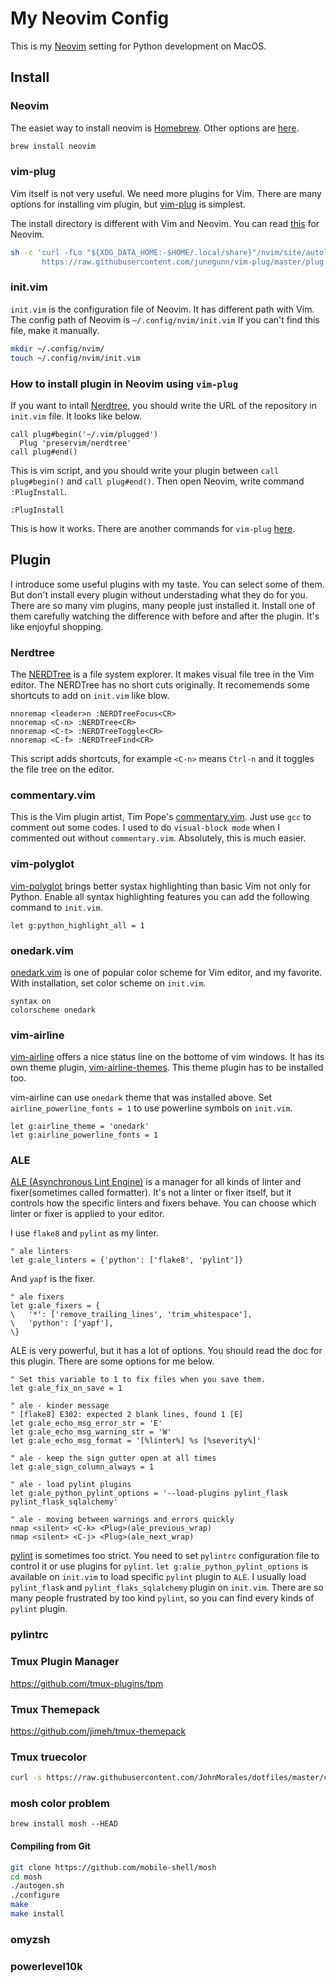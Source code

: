 # My Neovim Config

This is my [Neovim](https://neovim.io/) setting for Python development on MacOS.

## Install

### Neovim

The easiet way to install neovim is [Homebrew](https://brew.sh/). Other options are [here](https://github.com/neovim/neovim/wiki/Installing-Neovim).

```bash
brew install neovim
```

### vim-plug

Vim itself is not very useful.
We need more plugins for Vim.
There are many options for installing vim plugin, but [vim-plug](https://github.com/junegunn/vim-plug) is simplest.

The install directory is different with Vim and Neovim.
You can read [this](https://github.com/junegunn/vim-plug#neovim) for Neovim.

```bash
sh -c 'curl -fLo "${XDG_DATA_HOME:-$HOME/.local/share}"/nvim/site/autoload/plug.vim --create-dirs \
       https://raw.githubusercontent.com/junegunn/vim-plug/master/plug.vim'
```
### init.vim

`init.vim` is the configuration file of Neovim.
It has different path with Vim.
The config path of Neovim is `~/.config/nvim/init.vim`
If you can't find this file, make it manually.

```bash
mkdir ~/.config/nvim/
touch ~/.config/nvim/init.vim
```

### How to install plugin in Neovim using `vim-plug`

If you want to intall [Nerdtree](https://github.com/preservim/nerdtree), you should write the URL of the repository in `init.vim` file.
It looks like below.

```vim
call plug#begin('~/.vim/plugged')
  Plug 'preservim/nerdtree'
call plug#end()
```

This is vim script, and you should write your plugin between `call plug#begin()` and `call plug#end()`.
Then open Neovim, write command `:PlugInstall`.

```
:PlugInstall
```

This is how it works. There are another commands for `vim-plug` [here](https://github.com/junegunn/vim-plug#commands).

## Plugin

I introduce some useful plugins with my taste.
You can select some of them. But don't install every plugin without understading what they do for you. There are so many vim plugins, many people just installed it. Install one of them carefully watching the difference with before and after the plugin. It's like enjoyful shopping.

### Nerdtree

The [NERDTree](https://github.com/preservim/nerdtree) is a file system explorer. 
It makes visual file tree in the Vim editor.
The NERDTree has no short cuts originally.
It recomemends some shortcuts to add on `init.vim` like blow.

```vim
nnoremap <leader>n :NERDTreeFocus<CR>
nnoremap <C-n> :NERDTree<CR>
nnoremap <C-t> :NERDTreeToggle<CR>
nnoremap <C-f> :NERDTreeFind<CR>
```

This script adds shortcuts, for example `<C-n>` means `Ctrl-n` and it toggles the file tree on the editor.

### commentary.vim

This is the Vim plugin artist, Tim Pope's [commentary.vim](https://github.com/tpope/vim-commentary).
Just use `gcc` to comment out some codes.
I used to do `visual-block mode` when I commented out without `commentary.vim`. Absolutely, this is much easier.

### vim-polyglot

[vim-polyglot](https://github.com/sheerun/vim-polyglot) brings better systax highlighting than basic Vim not only for Python.
Enable all syntax highlighting features you can add the following command to `init.vim`.

```vim
let g:python_highlight_all = 1
```

### onedark.vim

[onedark.vim](https://github.com/joshdick/onedark.vim) is one of popular color scheme for Vim editor, and my favorite.
With installation, set color scheme on `init.vim`.

```vim
syntax on
colorscheme onedark
```

### vim-airline

[vim-airline](https://github.com/vim-airline/vim-airline) offers a nice status line on the bottome of vim windows.
It has its own theme plugin, [vim-airline-themes](https://github.com/vim-airline/vim-airline-themes).
This theme plugin has to be installed too.

vim-airline can use `onedark` theme that was installed above.
Set `airline_powerline_fonts = 1` to use powerline symbols on `init.vim`.

```vim
let g:airline_theme = 'onedark'
let g:airline_powerline_fonts = 1
```

### ALE

[ALE (Asynchronous Lint Engine)](https://github.com/dense-analysis/ale) is a manager for all kinds of linter and fixer(sometimes called formatter).
It's not a linter or fixer itself, but it controls how the specific linters and fixers behave.
You can choose which linter or fixer is applied to your editor.

I use `flake8` and `pylint` as my linter. 
```vim
" ale linters
let g:ale_linters = {'python': ['flake8', 'pylint']}
```

And `yapf` is the fixer.
```vim
" ale fixers
let g:ale_fixers = {
\   '*': ['remove_trailing_lines', 'trim_whitespace'],
\   'python': ['yapf'],
\}
```

ALE is very powerful, but it has a lot of options.
You should read the doc for this plugin.
There are some options for me below.

```vim
" Set this variable to 1 to fix files when you save them.
let g:ale_fix_on_save = 1

" ale - kinder message
" [flake8] E302: expected 2 blank lines, found 1 [E]
let g:ale_echo_msg_error_str = 'E'
let g:ale_echo_msg_warning_str = 'W'
let g:ale_echo_msg_format = '[%linter%] %s [%severity%]'

" ale - keep the sign gutter open at all times
let g:ale_sign_column_always = 1

" ale - load pylint plugins
let g:ale_python_pylint_options = '--load-plugins pylint_flask pylint_flask_sqlalchemy'

" ale - moving between warnings and errors quickly
nmap <silent> <C-k> <Plug>(ale_previous_wrap)
nmap <silent> <C-j> <Plug>(ale_next_wrap)
```

[pylint](https://www.pylint.org/) is sometimes too strict.
You need to set `pylintrc` configuration file to control it or use plugins for `pylint`.
`let g:alie_python_pylint_options` is available on `init.vim` to load specific `pylint` plugin to `ALE`.
I usually load `pylint_flask` and `pylint_flaks_sqlalchemy` plugin on `init.vim`.
There are so many people frustrated by too kind `pylint`, so you can find every kinds of `pylint` plugin. 

### pylintrc

### Tmux Plugin Manager
https://github.com/tmux-plugins/tpm

### Tmux Themepack
https://github.com/jimeh/tmux-themepack

### Tmux truecolor
```bash
curl -s https://raw.githubusercontent.com/JohnMorales/dotfiles/master/colors/24-bit-color.sh | bash
```

### mosh color problem
```
brew install mosh --HEAD
```

#### Compiling from Git

```bash
git clone https://github.com/mobile-shell/mosh
cd mosh
./autogen.sh
./configure
make
make install
```

### omyzsh

### powerlevel10k
